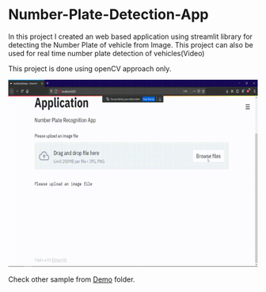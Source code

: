 # Number-Plate-Detection-App

In this project I created an web based application using streamlit library for detecting the Number Plate of vehicle from Image.
This project can also be used for real time number plate detection of vehicles(Video)

This project is done using openCV approach only. 

![Alt Text](https://github.com/RohanLone/Number-Plate-Detection-App/blob/main/Demo/Demo.gif)



Check other sample from [Demo](https://github.com/RohanLone/Number-Plate-Detection-App/tree/main/Demo) folder.
